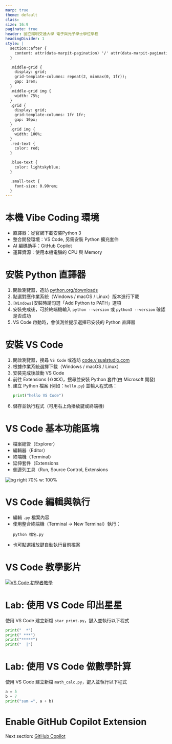 ```yaml
---
marp: true
theme: default
class: 
size: 16:9
paginate: true
header: 國立陽明交通大學 電子與光子學士學位學程
headingDivider: 1
style: |
  section::after {
    content: attr(data-marpit-pagination) '/' attr(data-marpit-pagination-total);
  }

  .middle-grid {
    display: grid;
    grid-template-columns: repeat(2, minmax(0, 1fr));
    gap: 1rem;
  }
  .middle-grid img {
    width: 75%;
  }
  .grid {
    display: grid;
    grid-template-columns: 1fr 1fr;
    gap: 10px;
  }
  .grid img {
    width: 100%;
  }
  .red-text {
    color: red;
  }

  .blue-text {
    color: lightskyblue;  
  }

  .small-text {
    font-size: 0.90rem;
  }
---
```

# 本機 Vibe Coding 環境
+ 直譯器：從官網下載安裝Python 3 
+ 整合開發環境：VS Code, 另需安裝 Python 擴充套件
+ AI 編碼助手：GitHub Copilot
+ 運算資源：使用本機電腦的 CPU 與 Memory

# 安裝 Python 直譯器
1. 開啟瀏覽器，造訪 [python.org/downloads](https://www.python.org/downloads/)
2. 點選對應作業系統（Windows / macOS / Linux）版本進行下載
3. `[Windows]`安裝時請勾選「Add Python to PATH」選項
4. 安裝完成後，可於終端機輸入 `python --version` 或 `python3 --version` 確認是否成功
5. VS Code 啟動時，會偵測並提示選擇已安裝的 Python 直譯器

# 安裝 VS Code
1. 開啟瀏覽器，搜尋 `VS Code` 或造訪 [code.visualstudio.com](https://code.visualstudio.com)  
2. 根據作業系統選擇下載（Windows / macOS / Linux）  
3. 安裝完成後啟動 VS Code  
4. 前往 Extensions (⇧⌘X)，搜尋並安裝 Python 套件(由 Microsoft 開發)    
5. 建立 Python 檔案 (例如：`hello.py`) 並輸入程式碼：
   ```python
   print("hello VS Code")
   ```
6. 儲存並執行程式（可用右上角播放鍵或終端機）

# VS Code 基本功能區塊
+ 檔案總管（Explorer）
+ 編輯器（Editor）
+ 終端機（Terminal）
+ 延伸套件（Extensions
+ 側邊列工具（Run, Source Control, Extensions

![bg right 70% w: 100%](../files/image/vscode_screen.png)

# VS Code 編輯與執行
+ 編輯 `.py` 檔案內容
+ 使用整合終端機（Terminal → New Terminal）執行：
   ```
   python 檔名.py
   ```
+ 也可點選播放鍵自動執行目前檔案

# VS Code 教學影片
[![ VS Code 初學者教學](https://i.ytimg.com/vi/wqRlKVRUV_k/mqdefault.jpg)](https://youtu.be/wqRlKVRUV_k?si=xdTAdsVEQhr9LRaP)


# Lab: 使用 VS Code 印出星星
使用 VS Code 建立新檔 `star_print.py`，鍵入並執行以下程式
```python
print("  *")
print(" ***")
print("*****")
print("  |")
```

# Lab: 使用 VS Code 做數學計算
使用 VS Code 建立新檔 `math_calc.py`，鍵入並執行以下程式
```python
a = 5
b = 7
print("sum =", a + b)
```
# Enable GitHub Copilot Extension
Next section: [GitHub Copilot](3.%20github_copilot.md)